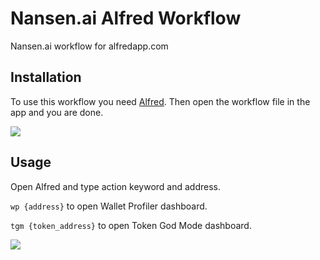 # Nansen.ai Alfred Workflow
Nansen.ai workflow for alfredapp.com

## Installation
To use this workflow you need [Alfred](https://www.alfredapp.com/). Then open the workflow file in the app and you are done.

![](https://raw.githubusercontent.com/exegor/nansen-alfred-workflow/main/schema.png)

## Usage
Open Alfred and type action keyword and address.

`wp {address}` to open Wallet Profiler dashboard.

`tgm {token_address}` to open Token God Mode dashboard.

![](https://github.com/exegor/nansen-alfred-workflow/blob/main/example.png?raw=true)
